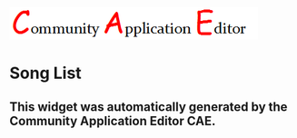 ![CAE](https://github.com/GHProjectsTest/frontendComponent-60/blob/gh-pages/img/logo.png)  

Song List
===================


This widget was automatically generated by the Community Application Editor CAE.  
---------------
